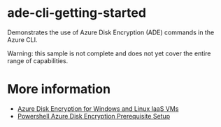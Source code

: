# ade-cli-getting-started

Demonstrates the use of Azure Disk Encryption (ADE) commands in the Azure CLI. 

Warning: this sample is not complete and does not yet cover the entire range of capabilities.  

# More information
* [Azure Disk Encryption for Windows and Linux IaaS VMs](https://azure.microsoft.com/en-us/documentation/articles/azure-security-disk-encryption/)
* [Powershell Azure Disk Encryption Prerequisite Setup](https://github.com/Azure/azure-powershell/blob/dev/src/ResourceManager/Compute/Commands.Compute/Extension/AzureDiskEncryption/Scripts/AzureDiskEncryptionPreRequisiteSetup.ps1)
